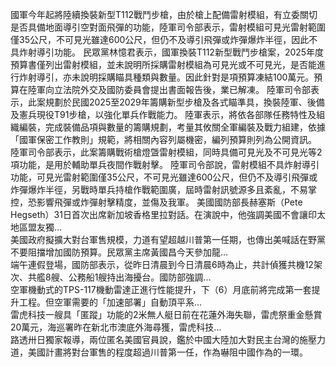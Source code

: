 
國軍今年起將陸續換裝新型T112戰鬥步槍，由於槍上配備雷射模組，有立委關切是否具備地面導引空對面飛彈的功能，陸軍司令部表示，雷射模組可見光雷射範圍僅35公尺，不可見光雖達600公尺，但仍不及導引飛彈或炸彈爆炸半徑，因此不具炸射導引功能。
民眾黨林憶君表示，國軍換裝T112新型戰鬥步槍案，2025年度預算書僅列出雷射模組，並未說明所採購雷射模組為可見光或不可見光，是否能進行炸射導引，亦未說明採購瞄具種類與數量。因此針對是項預算凍結100萬元。預算在陸軍向立法院外交及國防委員會提出書面報告後，業已解凍。
陸軍司令部表示，此案規劃於民國2025至2029年籌購新型步槍及各式瞄準具，換裝陸軍、後備及憲兵現役T91步槍，以強化單兵作戰能力。
陸軍表示，將依各部隊任務特性及組織編裝，完成裝備品項與數量的籌購規劃，考量其攸關全軍編裝及戰力組建，依據「國軍保密工作教則」規範，將相關內容列屬機密，編列預算則列為公開資訊。
陸軍司令部表示，此案籌購戰術槍燈曁雷射模組，同時具備可見光及不可見光等2項功能，是用於輔助單兵夜間作戰射擊。
陸軍司令部說，雷射模組不具炸射導引功能，可見光雷射範圍僅35公尺，不可見光雖達600公尺，但仍不及導引飛彈或炸彈爆炸半徑，另戰時單兵持槍作戰範圍廣，屆時雷射訊號源多且紊亂，不易掌控，恐影響飛彈或炸彈射擊精度，並傷及我軍。
                    美國國防部長赫塞斯（Pete Hegseth）31日首次出席新加坡香格里拉對話。在演說中，他強調美國不會讓印太地區盟友獨...                  
                    美國政府擬擴大對台軍售規模，力道有望超越川普第一任期，也傳出美喊話在野黨不要阻擋增加國防預算。民眾黨主席黃國昌今天參加龍...                  
                    端午連假登場，國防部表示，從昨日清晨到今日清晨6時為止，共計偵獲共機12架次、共艦8艘、公務船1艘持出海擾台。國防部強調...                  
                    空軍機動式的TPS-117機動雷達正進行性能提升，下（6）月底前將完成第一套提升工程。但空軍需要的「加速部署」自動頂平系...                  
                    雷虎科技一艘具「匿蹤」功能的2米無人艇日前在花蓮外海失聯，雷虎祭重金懸賞20萬元，海巡署昨在新北市澳底外海尋獲，雷虎科技...                  
                    路透卅日獨家報導，兩位匿名美國官員說，鑑於中國大陸加大對民主台灣的施壓力道，美國計畫將對台軍售的程度超過川普第一任，作為嚇阻中國作為的一環。                  